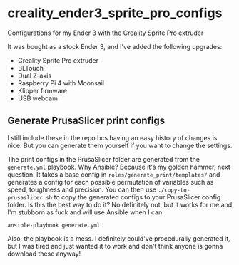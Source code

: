 # creality_ender3_sprite_pro_configs
Configurations for my Ender 3 with the Creality Sprite Pro extruder

It was bought as a stock Ender 3, and I've added the following upgrades:
- Creality Sprite Pro extruder
- BLTouch
- Dual Z-axis
- Raspberry Pi 4 with Moonsail
- Klipper firmware
- USB webcam

## Generate PrusaSlicer print configs

I still include these in the repo bcs having an easy history of changes is nice. But you can generate them yourself if you want to change the settings.

The print configs in the PrusaSlicer folder are generated from the `generate.yml` playbook. Why Ansible? Because it's my golden hammer, next question. It takes a base config in `roles/generate_print/templates/` and generates a config for each possible permutation of variables such as speed, toughness and precision. You can then use `./copy-to-prusaslicer.sh` to copy the generated configs to your PrusaSlicer config folder.
Is this the best way to do it? No definitely not, but it works for me and I'm stubborn as fuck and will use Ansible when I can.
```
ansible-playbook generate.yml
```

Also, the playbook is a mess. I definitely could've procedurally generated it, but I was tired and just wanted it to work and don't think anyone is gonna download these anyway!
